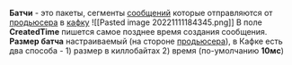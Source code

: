  **Батчи** - это пакеты, сегменты [сообщений](kafka_message.md) которые отправляются от [продьюсера](kafka_producer.md) в [кафку](📙MOC-Kafka.md)
![[Pasted image 20221111184345.png]]
В поле **CreatedTime** пишется самое позднее время создания сообщения.
**Размер батча** настраиваемый (на стороне [продьюсера](kafka_producer.md)), в Кафке есть два способа - 1) размер в киллобайтах 2) время (по-умолчанию **10мс**)